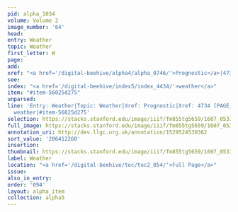 ```yaml
---
pid: alpha_1034
volume: Volume 2
image_number: '64'
head:
entry: Weather
topic: Weather
first_letter: W
page:
add:
xref: "<a href='/digital-beehive/alpha4/alpha_0746/'>Prognostic</a>|4734 [PAGE_MISSING]"
see:
index: "<a href='/digital-beehive/index5/index_4434/'>weather</a>"
item: "#item-56025d275"
unparsed:
line: 'Entry: Weather|Topic: Weather|Xref: Prognostic|Xref: 4734 [PAGE_MISSING]|Index:
  weather|#item-56025d275'
selection: https://stacks.stanford.edu/image/iiif/fm855tg5659/1607_0531/818,2260,2949,509/full/0/default.jpg
full_image: https://stacks.stanford.edu/image/iiif/fm855tg5659/1607_0531/full/full/0/default.jpg
annotation_uri: http://dev.llgc.org.uk/annotation/1529524530362
sort_value: '206412260'
insertion:
thumbnail: https://stacks.stanford.edu/image/iiif/fm855tg5659/1607_0531/818,2260,600,180/250,/0/default.jpg
label: Weather
location: "<a href='/digital-beehive/toc/toc2_054/'>Full Page</a>"
issue:
also_in_entry:
order: '094'
layout: alpha_item
collection: alpha5
---
```

